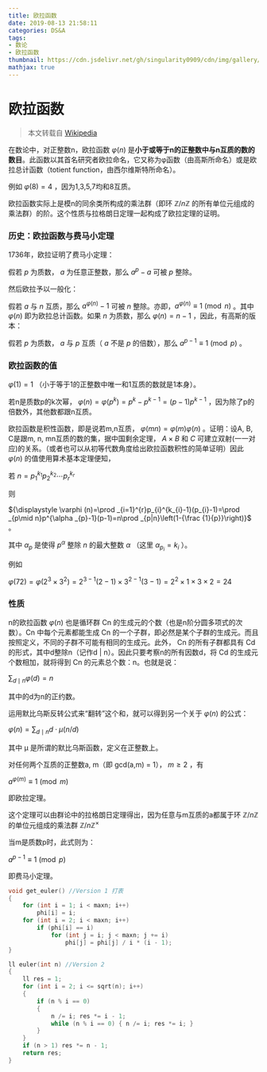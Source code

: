 ```yaml
---
title: 欧拉函数
date: 2019-08-13 21:58:11
categories: DS&A
tags: 
- 数论
- 欧拉函数
thumbnail: https://cdn.jsdelivr.net/gh/singularity0909/cdn/img/gallery/work-power.jpg
mathjax: true
---
```


# 欧拉函数

> 本文转载自 [Wikipedia](https://zh.wikipedia.org/wiki/%E6%AC%A7%E6%8B%89%E5%87%BD%E6%95%B0)

在数论中，对正整数n，欧拉函数 ${\displaystyle \varphi (n)}$ 是**小于或等于n的正整数中与n互质的数的数目**。此函数以其首名研究者欧拉命名，它又称为φ函数（由高斯所命名）或是欧拉总计函数（totient function，由西尔维斯特所命名）。

例如 ${\displaystyle \varphi (8)=4}$ ，因为1,3,5,7均和8互质。

欧拉函数实际上是模n的同余类所构成的乘法群（即环 ${\displaystyle \mathbb {Z} /n\mathbb {Z} }$ 的所有单位元组成的乘法群）的阶。这个性质与拉格朗日定理一起构成了欧拉定理的证明。

### 历史：欧拉函数与费马小定理

1736年，欧拉证明了费马小定理：

假若 ${\displaystyle p}$ 为质数， ${\displaystyle a}$ 为任意正整数，那么 ${\displaystyle a^{p}-a}$ 可被 ${\displaystyle p}$ 整除。

然后欧拉予以一般化：

假若 ${\displaystyle a}$ 与 ${\displaystyle n}$ 互质，那么 ${\displaystyle a^{\varphi (n)}-1}$ 可被 ${\displaystyle n}$ 整除。亦即，${\displaystyle a^{\varphi (n)}\equiv 1{\pmod {n}}}$ 。其中 ${\displaystyle \varphi (n)}$ 即为欧拉总计函数。如果 ${\displaystyle n}$ 为质数，那么 ${\displaystyle \varphi (n)=n-1}$ ，因此，有高斯的版本：

假若 ${\displaystyle p}$ 为质数， ${\displaystyle a}$ 与 ${\displaystyle p}$ 互质（ ${\displaystyle a}$ 不是 ${\displaystyle p}$ 的倍数），那么 ${\displaystyle a^{p-1}\equiv 1{\pmod {p}}}$ 。

### 欧拉函数的值

${\displaystyle \varphi (1)=1}$ （小于等于1的正整数中唯一和1互质的数就是1本身）。

若n是质数p的k次幂， ${\displaystyle \varphi (n)=\varphi (p^{k})=p^{k}-p^{k-1}=(p-1)p^{k-1}}$ ，因为除了p的倍数外，其他数都跟n互质。

欧拉函数是积性函数，即是说若m,n互质， ${\displaystyle \varphi (mn)=\varphi (m)\varphi (n)}$ 。证明：设A, B, C是跟m, n, mn互质的数的集，据中国剩余定理， ${\displaystyle A\times B}$ 和 ${\displaystyle C}$ 可建立双射(一一对应)的关系。（或者也可以从初等代数角度给出欧拉函数积性的简单证明）因此 ${\displaystyle \varphi (n)}$ 的值使用算术基本定理便知，

若 ${\displaystyle n=p_{1}^{k_{1}}p_{2}^{k_{2}}\cdots p_{r}^{k_{r}}}$

则

${\displaystyle \varphi (n)=\prod _{i=1}^{r}p_{i}^{k_{i}-1}(p_{i}-1)=\prod _{p\mid n}p^{\alpha _{p}-1}(p-1)=n\prod _{p|n}\left(1-{\frac {1}{p}}\right)}$ 。

其中 ${\displaystyle \alpha _{p}}$ 是使得 ${\displaystyle p^{\alpha }}$ 整除 ${\displaystyle n}$ 的最大整数 ${\displaystyle \alpha }$ （这里 ${\displaystyle \alpha _{p_{i}}=k_{i}}$ ）。

例如

${\displaystyle \varphi (72)=\varphi (2^{3}\times 3^{2})=2^{3-1}(2-1)\times 3^{2-1}(3-1)=2^{2}\times 1\times 3\times 2=24}$

### 性质

n的欧拉函数 ${\displaystyle \varphi (n)}$ 也是循环群 Cn 的生成元的个数（也是n阶分圆多项式的次数）。Cn 中每个元素都能生成 Cn 的一个子群，即必然是某个子群的生成元。而且按照定义，不同的子群不可能有相同的生成元。此外， Cn 的所有子群都具有 Cd 的形式，其中d整除n（记作d | n）。因此只要考察n的所有因数d，将 Cd 的生成元个数相加，就将得到 Cn 的元素总个数：n。也就是说：

${\displaystyle \sum _{d\mid n}\varphi (d)=n}$

其中的d为n的正约数。

运用默比乌斯反转公式来“翻转”这个和，就可以得到另一个关于 ${\displaystyle \varphi (n)}$ 的公式：

${\displaystyle \varphi (n)=\sum _{d\mid n}d\cdot \mu (n/d)}$

其中 μ 是所谓的默比乌斯函数，定义在正整数上。

对任何两个互质的正整数a, m（即 gcd(a,m) = 1）， ${\displaystyle m\geq 2}$ ，有

${\displaystyle a^{\varphi (m)}\equiv 1{\pmod {m}}}$

即欧拉定理。

这个定理可以由群论中的拉格朗日定理得出，因为任意与m互质的a都属于环 ${\displaystyle \mathbb {Z} /n\mathbb {Z} }$ 的单位元组成的乘法群 ${\displaystyle \mathbb {Z} /n\mathbb {Z} ^{\times }}$

当m是质数p时，此式则为：

${\displaystyle a^{p-1}\equiv 1{\pmod {p}}}$

即费马小定理。

```cpp
void get_euler() //Version 1 打表
{
    for (int i = 1; i < maxn; i++)
        phi[i] = i;
    for (int i = 2; i < maxn; i++)
        if (phi[i] == i)
            for (int j = i; j < maxn; j += i)
                phi[j] = phi[j] / i * (i - 1);
}

ll euler(int n) //Version 2
{
    ll res = 1;
    for (int i = 2; i <= sqrt(n); i++)
    {
        if (n % i == 0)
        {
            n /= i; res *= i - 1;
            while (n % i == 0) { n /= i; res *= i; }
        }
    }
    if (n > 1) res *= n - 1;
    return res;
}
```